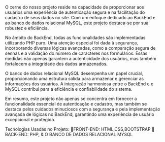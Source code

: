 O cerne do nosso projeto reside na capacidade de proporcionar aos usuários uma experiência de autenticação segura e na facilitação do cadastro de seus dados no site. Com um enfoque dedicado ao BackEnd e ao banco de dados relacional MySQL, este projeto destaca-se por sua robustez e eficiência.

No âmbito do BackEnd, todas as funcionalidades são implementadas utilizando PHP puro. Uma atenção especial foi dada à segurança, incorporando diversas lógicas avançadas, como a comparação segura de senhas e a validação do número de caracteres nos formulários. Essas medidas não apenas garantem a autenticidade dos usuários, mas também fortalecem a integridade dos dados armazenados.

O banco de dados relacional MySQL desempenha um papel crucial, proporcionando uma estrutura sólida para armazenar e gerenciar as informações dos usuários. A integração harmoniosa entre o BackEnd e o MySQL contribui para a eficiência e confiabilidade do sistema.

Em resumo, este projeto não apenas se concentra em fornecer a funcionalidade essencial de autenticação e cadastro, mas também se destaca pelos cuidados minuciosos com a segurança e pela implementação avançada de lógicas no BackEnd, garantindo uma experiência de usuário excepcional e protegida.



Tecnologias Usadas no Projeto:
📌FRONT-END: HTML,CSS,BOOTSTRAP
📌BACK-END: PHP, & O BANCO DE DADOS RELACIONAL MYSQL
